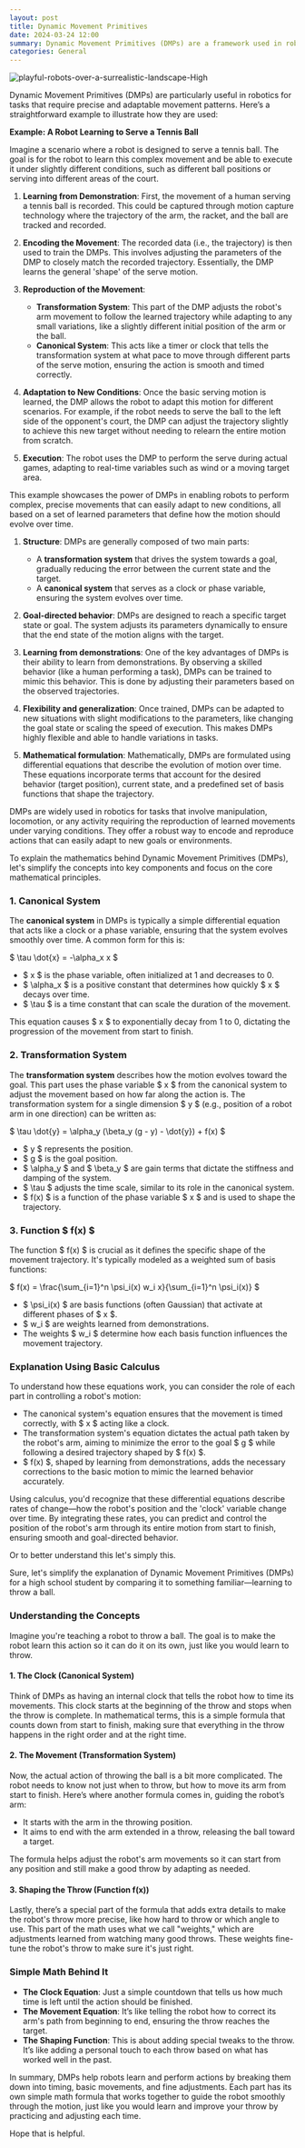 ```yaml
---
layout: post
title: Dynamic Movement Primitives
date: 2024-03-24 12:00
summary: Dynamic Movement Primitives (DMPs) are a framework used in robotics and computational neuroscience to model and generate complex motor behaviors. This framework was designed to capture the essence of movement skills, making it easier to learn and reproduce various motions. 
categories: General
---
```


<img src="https://i.ibb.co/PgHWNyg/playful-robots-over-a-surrealistic-landscape-High.jpg" alt="playful-robots-over-a-surrealistic-landscape-High" border="0">


Dynamic Movement Primitives (DMPs) are particularly useful in robotics for tasks that require precise and adaptable movement patterns. Here’s a straightforward example to illustrate how they are used:

**Example: A Robot Learning to Serve a Tennis Ball**

Imagine a scenario where a robot is designed to serve a tennis ball. The goal is for the robot to learn this complex movement and be able to execute it under slightly different conditions, such as different ball positions or serving into different areas of the court.

1. **Learning from Demonstration**: First, the movement of a human serving a tennis ball is recorded. This could be captured through motion capture technology where the trajectory of the arm, the racket, and the ball are tracked and recorded.

2. **Encoding the Movement**: The recorded data (i.e., the trajectory) is then used to train the DMPs. This involves adjusting the parameters of the DMP to closely match the recorded trajectory. Essentially, the DMP learns the general 'shape' of the serve motion.

3. **Reproduction of the Movement**:
   - **Transformation System**: This part of the DMP adjusts the robot's arm movement to follow the learned trajectory while adapting to any small variations, like a slightly different initial position of the arm or the ball.
   - **Canonical System**: This acts like a timer or clock that tells the transformation system at what pace to move through different parts of the serve motion, ensuring the action is smooth and timed correctly.

4. **Adaptation to New Conditions**: Once the basic serving motion is learned, the DMP allows the robot to adapt this motion for different scenarios. For example, if the robot needs to serve the ball to the left side of the opponent's court, the DMP can adjust the trajectory slightly to achieve this new target without needing to relearn the entire motion from scratch.

5. **Execution**: The robot uses the DMP to perform the serve during actual games, adapting to real-time variables such as wind or a moving target area.

This example showcases the power of DMPs in enabling robots to perform complex, precise movements that can easily adapt to new conditions, all based on a set of learned parameters that define how the motion should evolve over time.


1. **Structure**: DMPs are generally composed of two main parts:
   - A **transformation system** that drives the system towards a goal, gradually reducing the error between the current state and the target.
   - A **canonical system** that serves as a clock or phase variable, ensuring the system evolves over time.

2. **Goal-directed behavior**: DMPs are designed to reach a specific target state or goal. The system adjusts its parameters dynamically to ensure that the end state of the motion aligns with the target.

3. **Learning from demonstrations**: One of the key advantages of DMPs is their ability to learn from demonstrations. By observing a skilled behavior (like a human performing a task), DMPs can be trained to mimic this behavior. This is done by adjusting their parameters based on the observed trajectories.

4. **Flexibility and generalization**: Once trained, DMPs can be adapted to new situations with slight modifications to the parameters, like changing the goal state or scaling the speed of execution. This makes DMPs highly flexible and able to handle variations in tasks.

5. **Mathematical formulation**: Mathematically, DMPs are formulated using differential equations that describe the evolution of motion over time. These equations incorporate terms that account for the desired behavior (target position), current state, and a predefined set of basis functions that shape the trajectory.

DMPs are widely used in robotics for tasks that involve manipulation, locomotion, or any activity requiring the reproduction of learned movements under varying conditions. They offer a robust way to encode and reproduce actions that can easily adapt to new goals or environments.

To explain the mathematics behind Dynamic Movement Primitives (DMPs), let's simplify the concepts into key components and focus on the core mathematical principles.

### 1. Canonical System

The **canonical system** in DMPs is typically a simple differential equation that acts like a clock or a phase variable, ensuring that the system evolves smoothly over time. A common form for this is:

$ \tau \dot{x} = -\alpha_x x $

- $ x $ is the phase variable, often initialized at 1 and decreases to 0.
- $ \alpha_x $ is a positive constant that determines how quickly $ x $ decays over time.
- $ \tau $ is a time constant that can scale the duration of the movement.

This equation causes $ x $ to exponentially decay from 1 to 0, dictating the progression of the movement from start to finish.

### 2. Transformation System

The **transformation system** describes how the motion evolves toward the goal. This part uses the phase variable $ x $ from the canonical system to adjust the movement based on how far along the action is. The transformation system for a single dimension $ y $ (e.g., position of a robot arm in one direction) can be written as:

$ \tau \dot{y} = \alpha_y (\beta_y (g - y) - \dot{y}) + f(x) $

- $ y $ represents the position.
- $ g $ is the goal position.
- $ \alpha_y $ and $ \beta_y $ are gain terms that dictate the stiffness and damping of the system.
- $ \tau $ adjusts the time scale, similar to its role in the canonical system.
- $ f(x) $ is a function of the phase variable $ x $ and is used to shape the trajectory.

### 3. Function $ f(x) $

The function $ f(x) $ is crucial as it defines the specific shape of the movement trajectory. It's typically modeled as a weighted sum of basis functions:

$ f(x) = \frac{\sum_{i=1}^n \psi_i(x) w_i x}{\sum_{i=1}^n \psi_i(x)} $

- $ \psi_i(x) $ are basis functions (often Gaussian) that activate at different phases of $ x $.
- $ w_i $ are weights learned from demonstrations.
- The weights $ w_i $ determine how each basis function influences the movement trajectory.

### Explanation Using Basic Calculus

To understand how these equations work, you can consider the role of each part in controlling a robot's motion:
- The canonical system's equation ensures that the movement is timed correctly, with $ x $ acting like a clock.
- The transformation system's equation dictates the actual path taken by the robot's arm, aiming to minimize the error to the goal $ g $ while following a desired trajectory shaped by $ f(x) $.
- $ f(x) $, shaped by learning from demonstrations, adds the necessary corrections to the basic motion to mimic the learned behavior accurately.

Using calculus, you'd recognize that these differential equations describe rates of change—how the robot's position and the 'clock' variable change over time. By integrating these rates, you can predict and control the position of the robot's arm through its entire motion from start to finish, ensuring smooth and goal-directed behavior.

Or to better understand this let's simply this.

Sure, let's simplify the explanation of Dynamic Movement Primitives (DMPs) for a high school student by comparing it to something familiar—learning to throw a ball.

### Understanding the Concepts

Imagine you're teaching a robot to throw a ball. The goal is to make the robot learn this action so it can do it on its own, just like you would learn to throw.

#### **1. The Clock (Canonical System)**

Think of DMPs as having an internal clock that tells the robot how to time its movements. This clock starts at the beginning of the throw and stops when the throw is complete. In mathematical terms, this is a simple formula that counts down from start to finish, making sure that everything in the throw happens in the right order and at the right time.

#### **2. The Movement (Transformation System)**

Now, the actual action of throwing the ball is a bit more complicated. The robot needs to know not just when to throw, but how to move its arm from start to finish. Here’s where another formula comes in, guiding the robot’s arm:
- It starts with the arm in the throwing position.
- It aims to end with the arm extended in a throw, releasing the ball toward a target.

The formula helps adjust the robot's arm movements so it can start from any position and still make a good throw by adapting as needed.

#### **3. Shaping the Throw (Function f(x))**

Lastly, there’s a special part of the formula that adds extra details to make the robot's throw more precise, like how hard to throw or which angle to use. This part of the math uses what we call "weights," which are adjustments learned from watching many good throws. These weights fine-tune the robot's throw to make sure it's just right.

### Simple Math Behind It

- **The Clock Equation**: Just a simple countdown that tells us how much time is left until the action should be finished.
- **The Movement Equation**: It’s like telling the robot how to correct its arm's path from beginning to end, ensuring the throw reaches the target.
- **The Shaping Function**: This is about adding special tweaks to the throw. It’s like adding a personal touch to each throw based on what has worked well in the past.

In summary, DMPs help robots learn and perform actions by breaking them down into timing, basic movements, and fine adjustments. Each part has its own simple math formula that works together to guide the robot smoothly through the motion, just like you would learn and improve your throw by practicing and adjusting each time.


Hope that is helpful.